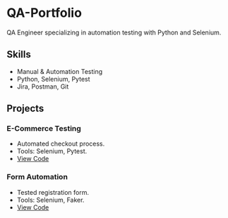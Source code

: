 # QA-Portfolio
QA Engineer specializing in automation testing with Python and Selenium.

## Skills
- Manual & Automation Testing
- Python, Selenium, Pytest
- Jira, Postman, Git

## Projects
### E-Commerce Testing
- Automated checkout process.
- Tools: Selenium, Pytest.
- [View Code](./ecommerce-testing)

### Form Automation
- Tested registration form.
- Tools: Selenium, Faker.
- [View Code](./ecommerce-testingteststest_add_to_cart.py)

